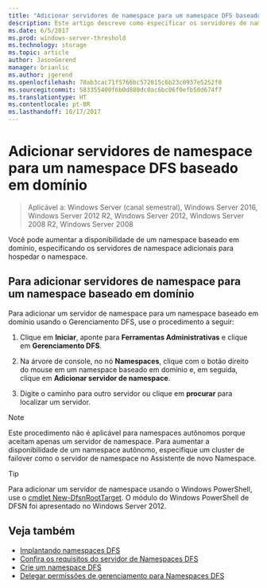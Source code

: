 ```yaml
---
title: "Adicionar servidores de namespace para um namespace DFS baseado em domínio"
description: Este artigo descreve como especificar os servidores de namespace adicionais para hospedar um namespace usando o Gerenciamento DFS.
ms.date: 6/5/2017
ms.prod: windows-server-threshold
ms.technology: storage
ms.topic: article
author: JasonGerend
manager: brianlic
ms.author: jgerend
ms.openlocfilehash: 70ab3cac71f5766bc572015c6b23c0937e5252f0
ms.sourcegitcommit: 583355400f6b0d880dc0ac6bc06f0efb50d674f7
ms.translationtype: HT
ms.contentlocale: pt-BR
ms.lasthandoff: 10/17/2017
---
```

# <a name="add-namespace-servers-to-a-domain-based-dfs-namespace"></a>Adicionar servidores de namespace para um namespace DFS baseado em domínio

> Aplicável a: Windows Server (canal semestral), Windows Server 2016, Windows Server 2012 R2, Windows Server 2012, Windows Server 2008 R2, Windows Server 2008

Você pode aumentar a disponibilidade de um namespace baseado em domínio, especificando os servidores de namespace adicionais para hospedar o namespace.

## <a name="to-add-a-namespace-server-to-a-domain-based-namespace"></a>Para adicionar servidores de namespace para um namespace baseado em domínio

Para adicionar um servidor de namespace para um namespace baseado em domínio usando o Gerenciamento DFS, use o procedimento a seguir:

1.  Clique em **Iniciar**, aponte para **Ferramentas Administrativas** e clique em **Gerenciamento DFS**.

2.  Na árvore de console, no nó **Namespaces**, clique com o botão direito do mouse em um namespace baseado em domínio e, em seguida, clique em **Adicionar servidor de namespace**.

3.  Digite o caminho para outro servidor ou clique em **procurar** para localizar um servidor.

> [!NOTE]
> Este procedimento não é aplicável para namespaces autônomos porque aceitam apenas um servidor de namespace. Para aumentar a disponibilidade de um namespace autônomo, especifique um cluster de failover como o servidor de namespace no Assistente de novo Namespace.


> [!TIP]
> Para adicionar um servidor de namespace usando o Windows PowerShell, use o [cmdlet New-DfsnRootTarget](https://docs.microsoft.com/powershell/module/dfsn/set-dfsnroottarget). O módulo do Windows PowerShell de DFSN foi apresentado no Windows Server 2012.

## <a name="see-also"></a>Veja também

-   [Implantando namespaces DFS](deploying-dfs-namespaces.md)
-   [Confira os requisitos do servidor de Namespaces DFS](https://technet.microsoft.com/library/cc753448(v=ws.11).aspx)
-   [Crie um namespace DFS](create-a-dfs-namespace.md)
-   [Delegar permissões de gerenciamento para Namespaces DFS](delegate-management-permissions-for-dfs-namespaces.md)

